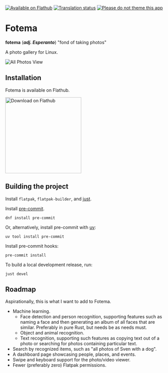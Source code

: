 <!--
SPDX-FileCopyrightText: © 2024 David Bliss

SPDX-License-Identifier: GFDL-1.3-or-later
-->
[![Available on Flathub](https://img.shields.io/flathub/downloads/app.fotema.Fotema?logo=flathub&labelColor=77767b&color=4a90d9)](https://flathub.org/apps/app.fotema.Fotema)
[![Translation status](https://hosted.weblate.org/widget/fotema/app/svg-badge.svg)](https://hosted.weblate.org/engage/fotema/)
[![Please do not theme this app](https://stopthemingmy.app/badge.svg)](https://stopthemingmy.app)

# Fotema

__fotema__ (___adj. Esperanto___) "fond of taking photos"

A photo gallery for Linux.

![All Photos View](/data/resources/screenshots/all-photos.png?raw=true "All Photos View")

## Installation
Fotema is available on Flathub.

<a href='https://flathub.org/apps/app.fotema.Fotema'><img width='240' alt='Download on Flathub' src='https://flathub.org/api/badge?locale=en'/></a>

## Building the project

Install `flatpak`, `flatpak-builder`, and [just](https://github.com/casey/just).

Install [pre-commit](https://pre-commit.com).

```shell
dnf install pre-commit
```

Or, alternatively, install pre-commit with [uv](https://github.com/astral-sh/uv):

```shell
uv tool install pre-commit
```

Install pre-commit hooks:

```shell
pre-commit install
```

To build a local development release, run:

```shell
just devel
```

## Roadmap
Aspirationally, this is what I want to add to Fotema.

* Machine learning.
	* Face detection and person recognition, supporting features such as naming a face and then generating an album of all faces that are similar. Preferably in pure Rust, but needs be as needs must.
	* Object and animal recognition.
	* Text recognition, supporting such features as copying text out of a photo or searching for photos containing particular text.
* Search by recognized items, such as "all photos of Sven with a dog".
* A dashboard page showcasing people, places, and events.
* Swipe and keyboard support for the photo/video viewer.
* Fewer (preferably zero) Flatpak permissions.
